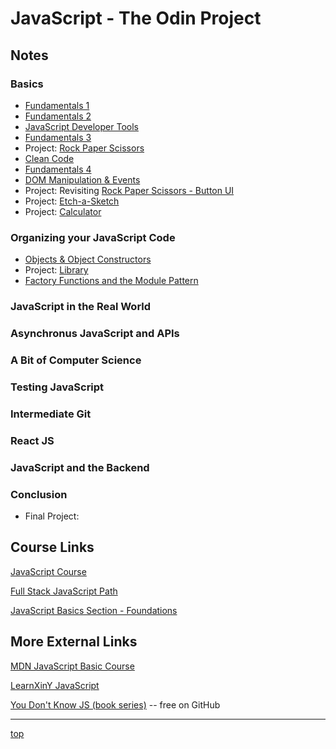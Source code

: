 # JavaScript - The Odin Project

## Notes
### Basics
- [Fundamentals 1](./basics-fundamentals1.md)
- [Fundamentals 2](./basics-fundamentals2.md)
- [JavaScript Developer Tools](./basics-dev_tools.md)
- [Fundamentals 3](./basics-fundamentals3.md)
- Project: [Rock Paper Scissors](./projects/rock_paper_scissors/)
- [Clean Code](./basics-clean_code.md)
- [Fundamentals 4](./basics-fundamentals4.md)
- [DOM Manipulation & Events](./basics-DOM_manipulation_and_events.md)
- Project: Revisiting [Rock Paper Scissors - Button UI](./projects/rps_ui)
- Project: [Etch-a-Sketch](./projects/etch-a-sketch/)
- Project: [Calculator](./projects/calculator)

### Organizing your JavaScript Code
- [Objects & Object Constructors](./organizing-objects_and_object_constructors.md)
- Project: [Library](./projects/library/)
- [Factory Functions and the Module Pattern](./organizing-factory_functions_and_the_module_pattern.md)

### JavaScript in the Real World

### Asynchronus JavaScript and APIs

### A Bit of Computer Science

### Testing JavaScript 

### Intermediate Git 

### React JS 

### JavaScript and the Backend 

### Conclusion
- Final Project:

## Course Links
[JavaScript Course](https://www.theodinproject.com/paths/full-stack-javascript/courses/javascript)

[Full Stack JavaScript Path](https://www.theodinproject.com/paths/full-stack-javascript?)

[JavaScript Basics Section - Foundations](https://www.theodinproject.com/paths/foundations/courses/foundations#javascript-basics)

## More External Links
[MDN JavaScript Basic Course](https://developer.mozilla.org/en-US/docs/Learn/Getting_started_with_the_web/JavaScript_basics)

[LearnXinY JavaScript](https://learnxinyminutes.com/docs/javascript/)

[You Don't Know JS (book series)](https://github.com/getify/You-Dont-Know-JS/tree/1st-ed#titles)
-- free on GitHub

---
[top](#)
